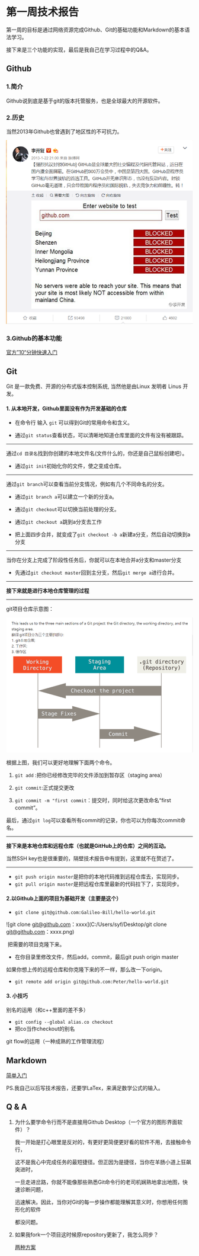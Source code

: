 #  第一周技术报告

第一周的目标是通过网络资源完成Github、Git的基础功能和Markdown的基本语法学习。

接下来是三个功能的实现，最后是我自己在学习过程中的Q&A。

## Github

### 1.简介

Github说到底是基于git的版本托管服务，也是全球最大的开源软件。

### 2.历史

当然2013年Github也曾遇到了地区性的不可抗力。

![Github-history](img/Github-history.png)

### 3.Github的基本功能

[官方”10“分钟快速入门](https://guides.github.com/activities/hello-world/)

## Git

Git 是一款免费、开源的分布式版本控制系统, 当然他是由Linux 发明者 Linus 开发。

#### 1. 从本地开发，Github里面没有作为开发基础的仓库

- 在命令行 输入 `git` 可以得到Git的常用命令和含义。

- 通过`git status`查看状态，可以清晰地知道仓库里面的文件有没有被跟踪。

- ----

  通过`cd 目录名`找到你创建的本地文件名(文件什么的，你还是自己鼠标创建吧）。

- 通过`git init`初始化你的文件，使之变成仓库。

- ----

  通过`git branch`可以查看当前分支情况，例如有几个不同命名的分支。

- 通过`git branch a`可以建立一个新的分支a。

- 通过`git checkout`可以切换当前处理的分支。

- 通过`git checkout a`跳到a分支去工作

- 把上面四步合并，就变成了`git checkout -b a`新建a分支，然后自动切换到a分支

- ----

  当你在分支上完成了阶段性任务后，你就可以在本地合并a分支和master分支

- 先通过`git checkout master`回到主分支，然后`git merge a`进行合并。

----

**接下来就是进行本地仓库管理的过程**

-------

git项目仓库示意图：

![Git project](img/Git%20project.png)

根据上图，我们可以更好地理解下面两个命令。

1. `git add` :把你已经修改完毕的文件添加到暂存区（staging area）


2. `git commit`:正式提交更改


3. `git commit -m "first commit`：提交时，同时给这次更改命名“first commit”。

最后，通过`git log`可以查看所有commit的记录，你也可以为你每次commit命名。

-----------------------------------------------

**接下来是本地仓库和远程仓库（也就是GitHub上的仓库）之间的互动。**

当然SSH key也是很重要的，隔壁技术报告中有提到，这里就不在赘述了。

--------------------------------

- `git push origin master`是把你的本地代码推到远程仓库去，实现同步。
- `git pull origin master`是把远程仓库里最新的代码拉下了，实现同步。





#### 2.以Github上面的项目为基础开发（主要是这个）

- `git clone git@github.com:Galileo-Bill/hello-world.git`

![git clone git@github.com：xxxx](C:/Users/syf/Desktop/git clone git@github.com：xxxx.png)

​	把需要的项目克隆下来。

- 在你目录里修改文件，然后add，commit，最后git push origin master

如果你想上传的远程仓库和你克隆下来的不一样，那么改一下origin。

- `git remote add origin git@github.com:Peter/hello-world.git`



#### 3.  小技巧

别名的运用（和c++里面的差不多）

- `git config --global alias.co checkout`
- 把co当作checkout的别名

git flow的运用（一种成熟的工作管理流程）



## Markdown

[简单入门](http://www.jianshu.com/p/q81RERV)

PS.我自己以后写技术报告，还要学LaTex，来满足数学公式的输入。

## Q & A

1. 为什么要学命令行而不是直接用Github Desktop（一个官方的图形界面软件）？

   ​	我一开始是打心眼里是反对的，有更好更简便更好看的软件不用，去接触命令行，

   这不是我心中完成任务的最短捷径。但正因为是捷径，当你在羊肠小道上狂飙突进时，

   一旦走进岔路，你就不能像那些熟悉Git命令行的老司机娴熟地拿出地图，快速诊断问题，

   迅速解决。因此，当你对Git的每一步操作都能理解其意义时，你想用任何图形化的软件

   都没问题。

2. 如果我fork一个项目这时候原repository更新了，我怎么同步？ 

   [两种方案](https://jinlong.github.io/2015/10/12/syncing-a-fork/)

   ​



